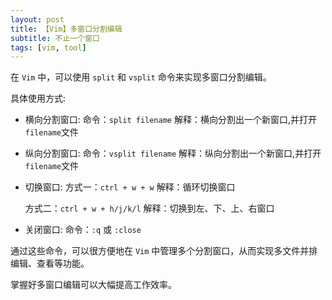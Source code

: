 ```yaml
---
layout: post
title: 【Vim】多窗口分割编辑
subtitle: 不止一个窗口
tags: [vim, tool]
---
```


在 `Vim` 中，可以使用 `split` 和 `vsplit` 命令来实现多窗口分割编辑。

具体使用方式:

- 横向分割窗口:
命令：`split filename`
解释：横向分割出一个新窗口,并打开`filename`文件
- 纵向分割窗口:
命令：`vsplit filename`
解释：纵向分割出一个新窗口,并打开 `filename`文件
- 切换窗口:
  方式一：`ctrl + w + w` 
  解释：循环切换窗口

  方式二：`ctrl + w + h/j/k/l`
  解释：切换到左、下、上、右窗口

- 关闭窗口:
命令：`:q` 或 `:close` 

通过这些命令，可以很方便地在 `Vim` 中管理多个分割窗口，从而实现多文件并排编辑、查看等功能。

掌握好多窗口编辑可以大幅提高工作效率。
